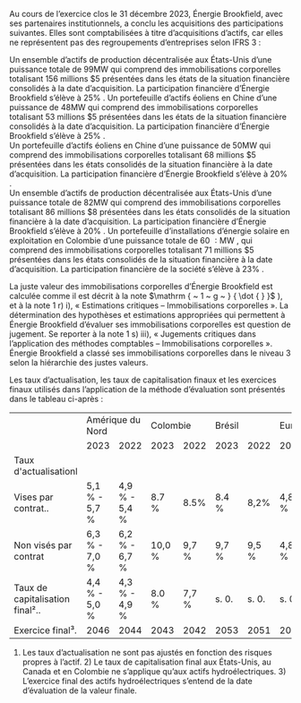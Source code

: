 Au cours de l’exercice clos le 31 décembre 2023, Énergie Brookfield, avec ses partenaires institutionnels, a conclu les acquisitions des participations suivantes. Elles sont comptabilisées à titre d’acquisitions d’actifs, car elles ne représentent pas des regroupements d’entreprises selon IFRS 3 :  

Un ensemble d’actifs de production décentralisée aux États-Unis d’une puissance totale de $9 9 \mathrm { M W }$ qui comprend des immobilisations corporelles totalisant 156 millions $\$ 5$ présentées dans les états de la situation financière consolidés à la date d’acquisition. La participation financière d’Énergie Brookfield s’élève à $25 \%$ . Un portefeuille d’actifs éoliens en Chine d’une puissance de $4 8 \mathrm { M W }$ qui comprend des immobilisations corporelles totalisant 53 millions $\$ 5$ présentées dans les états de la situation financière consolidés à la date d’acquisition. La participation financière d’Énergie Brookfield s’élève à $25 \%$ .   
Un portefeuille d’actifs éoliens en Chine d’une puissance de $5 0 \mathrm { M W }$ qui comprend des immobilisations corporelles totalisant 68 millions $\$ 5$ présentées dans les états consolidés de la situation financière à la date d’acquisition. La participation financière d’Énergie Brookfield s’élève à $20 \%$ .   
Un ensemble d’actifs de production décentralisée aux États-Unis d’une puissance totale de $8 2 \mathrm { M W }$ qui comprend des immobilisations corporelles totalisant 86 millions $\$ 8$ présentées dans les états consolidés de la situation financière à la date d’acquisition. La participation financière d’Énergie Brookfield s’élève à $20 \%$ . Un portefeuille d’installations d’énergie solaire en exploitation en Colombie d’une puissance totale de $6 0 \ : \mathrm { M W }$ , qui comprend des immobilisations corporelles totalisant 71 millions $\$ 5$ présentées dans les états consolidés de la situation financière à la date d’acquisition. La participation financière de la société s’élève à $23 \%$ .  

La juste valeur des immobilisations corporelles d’Énergie Brookfield est calculée comme il est décrit à la note $\mathrm { ~ 1 ~ g ~ } { \dot { } }$ ), et à la note 1 r) i), « Estimations critiques – Immobilisations corporelles ». La détermination des hypothèses et estimations appropriées qui permettent à Énergie Brookfield d’évaluer ses immobilisations corporelles est question de jugement. Se reporter à la note 1 s) iii), « Jugements critiques dans l’application des méthodes comptables – Immobilisations corporelles ». Énergie Brookfield a classé ses immobilisations corporelles dans le niveau 3 selon la hiérarchie des justes valeurs.  

Les taux d’actualisation, les taux de capitalisation finaux et les exercices finaux utilisés dans l’application de la méthode d’évaluation sont présentés dans le tableau ci-après :   


<html><body><table><tr><td rowspan="2"></td><td colspan="2">Amérique du Nord</td><td colspan="2">Colombie</td><td colspan="2">Brésil</td><td colspan="2">Europe</td></tr><tr><td>2023</td><td>2022</td><td>2023</td><td>2022</td><td>2023</td><td>2022</td><td>2023</td><td>2022</td></tr><tr><td>Taux d'actualisationl</td><td></td><td></td><td></td><td></td><td></td><td></td><td></td><td></td></tr><tr><td>Vises par contrat..</td><td>5,1 % - 5,7 %</td><td>4,9 % - 5,4 %</td><td>8.7 %</td><td>8.5%</td><td>8.4 %</td><td>8,2%</td><td>4,8 %</td><td>4,4 %</td></tr><tr><td>Non visés par contrat</td><td>6,3 % - 7,0 %</td><td>6,2 % - 6,7 %</td><td>10,0 %</td><td>9,7 %</td><td>9,7 %</td><td>9,5 %</td><td>4,8 %</td><td>4,4 %</td></tr><tr><td>Taux de capitalisation final²..</td><td>4,4 % - 5,0 %</td><td>4,3 % - 4,9 %</td><td>8.0 %</td><td>7,7 %</td><td>s. 0.</td><td>s. 0.</td><td>s. 0.</td><td>s. 0.</td></tr><tr><td>Exercice final³.</td><td>2046</td><td>2044</td><td>2043</td><td>2042</td><td>2053</td><td>2051</td><td>2037</td><td>2036</td></tr></table></body></html>

1) Les taux d’actualisation ne sont pas ajustés en fonction des risques propres à l’actif. 2) Le taux de capitalisation final aux États-Unis, au Canada et en Colombie ne s’applique qu’aux actifs hydroélectriques. 3) L’exercice final des actifs hydroélectriques s’entend de la date d’évaluation de la valeur finale.  